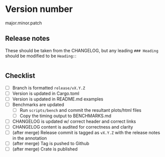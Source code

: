# Version number

major.minor.patch

## Release notes

These should be taken from the CHANGELOG, but any leading `### Heading` should be modified to be `Heading:`:

```text

```

## Checklist

- [ ] Branch is formatted `release/vX.Y.Z`
- [ ] Version is updated in Cargo.toml
- [ ] Version is updated in README.md examples
- [ ] Benchmarks are updated
  - [ ] Run `scripts/bench` and commit the resultant plots/html files
  - [ ] Copy the timing output to BENCHMARKS.md
- [ ] CHANGELOG is updated w/ correct header and correct links
- [ ] CHANGELOG content is audited for correctness and clarity
- [ ] (after merge) Release commit is tagged as `vX.Y.Z` with the release notes in the annotation
- [ ] (after merge) Tag is pushed to Github
- [ ] (after merge) Crate is published
